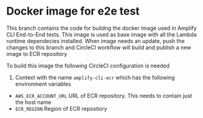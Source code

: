 # Docker image for e2e test

This branch contains the code for buildng the docker image used in Amplify CLI End-to-End tests. This image is used as base image with all the Lambda runtime dependecies installed. When image needs an update, push the changes to this branch and CircleCI workflow will build and publish a new image to ECR repository

To build this image the following CircleCI configuration is needed

1. Context with the name `amplify-cli-ecr` which has the following environment variables

- `AWS_ECR_ACCOUNT_URL` URL of ECR repository. This needs to contain just the host name
- `ECR_REGION` Region of ECR repository
